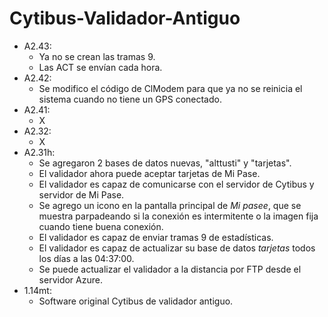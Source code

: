 # Cytibus-Validador-Antiguo

- A2.43:
  - Ya no se crean las tramas 9.
  - Las ACT se envían cada hora.
- A2.42:
  - Se modifico el código de ClModem para que ya no se reinicia el sistema cuando no tiene un GPS conectado.
- A2.41:
  - X
- A2.32:
  - X
- A2.31h:
  - Se agregaron 2 bases de datos nuevas, "alttusti" y "tarjetas".
  - El validador ahora puede aceptar tarjetas de Mi Pase.
  - El validador es capaz de comunicarse con el servidor de Cytibus y servidor de Mi Pase.
  - Se agrego un icono en la pantalla principal de *Mi pasee*, que se muestra parpadeando si la conexión es intermitente o la imagen fija cuando tiene buena conexión.
  - El validador es capaz de enviar tramas 9 de estadísticas.
  - El validador es capaz de actualizar su base de datos *tarjetas* todos los días a las 04:37:00.
  - Se puede actualizar el validador a la distancia por FTP desde el servidor Azure.
- 1.14mt:
  - Software original Cytibus de validador antiguo.